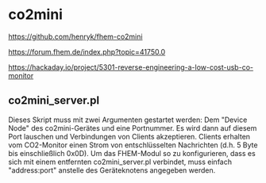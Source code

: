 # co2mini

https://github.com/henryk/fhem-co2mini

https://forum.fhem.de/index.php?topic=41750.0

https://hackaday.io/project/5301-reverse-engineering-a-low-cost-usb-co-monitor


## co2mini_server.pl

Dieses Skript muss mit zwei Argumenten gestartet werden:
Dem "Device Node" des co2mini-Gerätes und eine Portnummer.
Es wird dann auf diesem Port lauschen und Verbindungen von Clients akzeptieren.
Clients erhalten vom CO2-Monitor einen Strom von entschlüsselten Nachrichten (d.h. 5 Byte bis einschließlich 0x0D).
Um das FHEM-Modul so zu konfigurieren, dass es sich mit einem entfernten co2mini_server.pl verbindet, muss einfach "address:port" anstelle des Geräteknotens angegeben werden.
